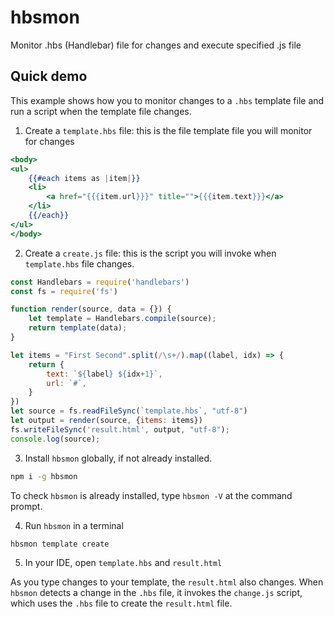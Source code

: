 # hbsmon

Monitor .hbs (Handlebar) file for changes and execute specified .js file

## Quick demo

This example shows how you to monitor changes to a `.hbs` template file and run a script when the template file changes.

1. Create a `template.hbs` file: this is the file template file you will monitor for changes

```hbs
<body>
<ul>
    {{#each items as |item|}}
    <li>
        <a href="{{{item.url}}}" title="">{{{item.text}}}</a>
    </li>
    {{/each}}
</ul>
</body>
```

2. Create a `create.js` file: this is the script you will invoke when `template.hbs` file changes.

```js
const Handlebars = require('handlebars')
const fs = require('fs')

function render(source, data = {}) {
    let template = Handlebars.compile(source);
    return template(data);
}

let items = "First Second".split(/\s+/).map((label, idx) => {
    return {
        text: `${label} ${idx+1}`,
        url: `#`,
    }
})
let source = fs.readFileSync(`template.hbs`, "utf-8")
let output = render(source, {items: items})
fs.writeFileSync('result.html', output, "utf-8");
console.log(source);

```

3. Install `hbsmon` globally, if not already installed.

```bash
npm i -g hbsmon
```

To check `hbsmon` is already installed, type `hbsmon -V` at the command prompt.

4. Run `hbsmon` in a terminal

```bash
hbsmon template create
```

5. In your IDE, open `template.hbs` and `result.html`

As you type changes to your template, the `result.html` also changes. When `hbsmon` detects a change in the `.hbs` file, it invokes the `change.js` script, which uses the `.hbs` file to create the `result.html` file.

